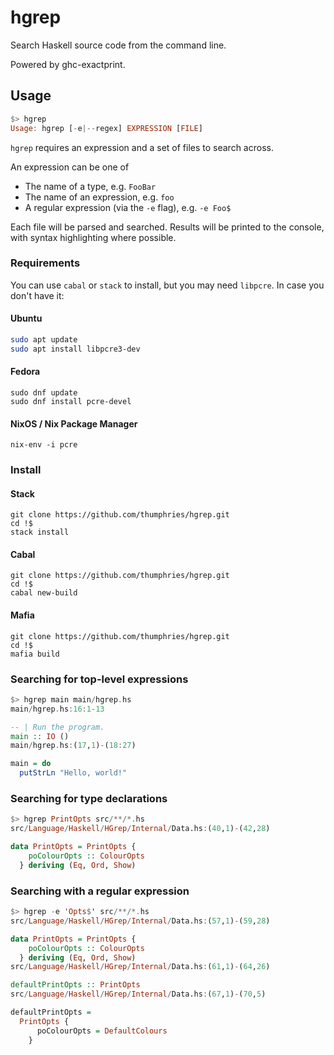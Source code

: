 # hgrep

Search Haskell source code from the command line.

Powered by ghc-exactprint.

## Usage

```haskell
$> hgrep
Usage: hgrep [-e|--regex] EXPRESSION [FILE]
```

`hgrep` requires an expression and a set of files to search across.

An expression can be one of
- The name of a type, e.g. `FooBar`
- The name of an expression, e.g. `foo`
- A regular expression (via the `-e` flag), e.g. `-e Foo$`

Each file will be parsed and searched. Results will be printed to the
console, with syntax highlighting where possible.

### Requirements

You can use `cabal` or `stack` to install, but you may need `libpcre`. In case you don't have it:

#### Ubuntu

```bash
sudo apt update
sudo apt install libpcre3-dev
```

#### Fedora

```
sudo dnf update
sudo dnf install pcre-devel
```

#### NixOS / Nix Package Manager

```
nix-env -i pcre
```

### Install

#### Stack

```
git clone https://github.com/thumphries/hgrep.git
cd !$
stack install
```


#### Cabal

```
git clone https://github.com/thumphries/hgrep.git
cd !$
cabal new-build
```

#### Mafia

```
git clone https://github.com/thumphries/hgrep.git
cd !$
mafia build
```


### Searching for top-level expressions

```haskell
$> hgrep main main/hgrep.hs
main/hgrep.hs:16:1-13

-- | Run the program.
main :: IO ()
main/hgrep.hs:(17,1)-(18:27)

main = do
  putStrLn "Hello, world!"
```

### Searching for type declarations

```haskell
$> hgrep PrintOpts src/**/*.hs
src/Language/Haskell/HGrep/Internal/Data.hs:(40,1)-(42,28)

data PrintOpts = PrintOpts {
    poColourOpts :: ColourOpts
  } deriving (Eq, Ord, Show)
```

### Searching with a regular expression

```haskell
$> hgrep -e 'Opts$' src/**/*.hs
src/Language/Haskell/HGrep/Internal/Data.hs:(57,1)-(59,28)

data PrintOpts = PrintOpts {
    poColourOpts :: ColourOpts
  } deriving (Eq, Ord, Show)
src/Language/Haskell/HGrep/Internal/Data.hs:(61,1)-(64,26)

defaultPrintOpts :: PrintOpts
src/Language/Haskell/HGrep/Internal/Data.hs:(67,1)-(70,5)

defaultPrintOpts =
  PrintOpts {
      poColourOpts = DefaultColours
    }
```
